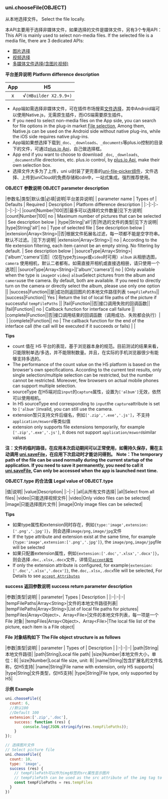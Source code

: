 ### uni.chooseFile(OBJECT)
从本地选择文件。
Select the file locally.

本API主要用于选择非媒体文件，如果选择的文件是媒体文件，另有3个专用API：
This API is mainly used to select non-media files. If the selected file is a media file, there are 3 dedicated APIs:
- [图片选择](https://uniapp.dcloud.io/api/media/image?id=chooseimage)
- [视频选择](https://uniapp.dcloud.io/api/media/video?id=choosevideo)
- [多媒体文件选择(含图片视频)](https://uniapp.dcloud.io/api/media/video?id=choosemedia)

**平台差异说明**
**Platform difference description**

|App|H5|
|:-:|:-:|
|x|√`(HBuilder X2.9.9+)`|

- App端如需选择非媒体文件，可在插件市场搜索[文件选择](https://ext.dcloud.net.cn/search?q=文件选择)，其中Android端可以使用Native.js，无需原生插件，而iOS端需要原生插件。
- If you need to select non-media files on the App side, you can search for file options in the plug-in market [File selection](https://ext.dcloud.net.cn/search?q=文件选择), Among them, Native.js can be used on the Android side without native plug-ins, while the iOS side requires native plug-ins.
- App端如果想选择下载到`_doc`、`_downloads`、`_documents`等plus.io控制的目录下的文件，可通过[plus.io Api](https://www.html5plus.org/doc/zh_cn/io.html)，自己做选择框。
- App end if you want to choose to download `_doc`, `_downloads`, `_documents`file directories, etc. plus.io control, by [plus.io Api](https://www.html5plus.org/doc/zh_cn/io.html), make their own selection box.
- 选择文件大多为了上传，uni ui封装了更完善的[uni-file-picker组件](https://ext.dcloud.net.cn/plugin?id=4079)，文件选择、上传到uniCloud的免费存储和cdn中，一站式集成。强烈推荐使用。

**OBJECT 参数说明**
**OBJECT parameter description**

|参数名|类型|默认值|必填|说明|平台差异说明|
| parameter name | Types of | Defaults    | Required | Description | Platform difference description |
|:-|:-|:-|:-|:-|:-|
|count|Number|100|否|最多可以选择的文件数量|见下方说明|
|count|Number|100| no       | Maximum number of pictures that can be selected              | See description below           |
|type|String|'all'|否|所选的文件的类型|见下方说明|
|type|String|'all'| no       | Type of selected file                                        | See description below           |
|extension|Array&lt;String&gt;||否|根据文件拓展名过滤，每一项都不能是空字符串。默认不过滤。|见下方说明|
|extension|Array&lt;String&gt;|| no       | According to the file extension filtering, each item cannot be an empty string. No filtering by default. | See description below           |
|sourceType|Array&lt;String&gt;|['album','camera']|否|（仅在type为`image`或`video`时可用）`album` 从相册选图，`camera` 使用相机，默认二者都有。如需直接开相机或直接选相册，请只使用一个选项||
|sourceType|Array&lt;String&gt;|['album','camera']| no       | (Only available when the type is `image`or `video`) `album`Select pictures from the album and `camera`use the camera. By default, both are available. If you need to directly turn on the camera or directly select the album, please use only one option ||
|success|Function||是|成功则返回图片的本地文件路径列表 `tempFilePaths`||
|success|Function|| Yes      | Return the list of local file paths of the picture if successful `tempFilePaths` ||
|fail|Function||否|接口调用失败的回调函数||
|fail|Function|| no       | Callback function for interface call failure                 ||
|complete|Function||否|接口调用结束的回调函数（调用成功、失败都会执行）|&nbsp;|
|complete|Function|| no       | The callback function for the end of the interface call (the call will be executed if it succeeds or fails) |&nbsp;|

**Tips**

- count 值在 H5 平台的表现，基于浏览器本身的规范。目前测试的结果来看，只能限制单选/多选，并不能限制数量。并且，在实际的手机浏览器很少有能够支持多选的。
- The performance of the count value on the H5 platform is based on the browser's own specifications. According to the current test results, only single selection/multiple selection can be restricted, but the number cannot be restricted. Moreover, few browsers on actual mobile phones can support multiple selection.
- sourceType 在H5端对应`input`的`capture`属性，设置为`['album']`无效，依然可以使用相机。
- In H5 sourceType end corresponding to `input`the `capture`attribute is set to `['album']`invalid, you can still use the camera.
- extension暂只支持文件后缀名，例如`['.zip','.exe','.js']`，不支持`application/msword`等类似值
- extension only supports file extensions temporarily, for example `['.zip','.exe','.js']`, it does not support `application/msword`similar values

**注：文件的临时路径，在应用本次启动期间可以正常使用，如需持久保存，需在主动调用 [uni.saveFile](api/file/file?id=savefile)，在应用下次启动时才能访问得到。**
**Note：The temporary path of the file can be used normally during the current startup of the application. If you need to save it permanently, you need to call it [uni.saveFile](api/file/file?id=savefile), Can only be accessed when the app is launched next time.**

**OBJECT.type 的合法值**
**Legal value of OBJECT.type**

|值|说明|
|value|Description|
|:-|:-|
|all|从所有文件选择|
|all|Select from all files|
|video|只能选择视频文件|
|video|Only video files can be selected|
|image|只能选择图片文件|
|image|Only image files can be selected|

**Tips**

- 如果type属性和extension同时存在，例如`{type:'image',extension:['.png','.jpg']}`，则会选择`image/png,image/jpg`文件
- If the type attribute and extension exist at the same time, for example `{type:'image',extension:['.png','.jpg']}`, the `image/png,image/jpg`file will be selected
- 如果只配置extension属性，例如`{extension:['.doc','.xlsx','.docx']}`，则会选择`.doc,.xlsx,.docx`文件，详情见[`accept属性`](https://developer.mozilla.org/zh-CN/docs/Web/HTML/Attributes/accept)
- If only the extension attribute is configured, for example`{extension:['.doc','.xlsx','.docx']}`, the`.doc,.xlsx,.docx`file will be selected, For Details to see [`accept Attributes`](https://developer.mozilla.org/zh-CN/docs/Web/HTML/Attributes/accept)


**success 返回参数说明**
**success return parameter description**

|参数|类型|说明|
| parameter| Types | Description |
|:-|:-|:-|
|tempFilePaths|Array&lt;String&gt;|文件的本地文件路径列表|
|tempFilePaths|Array&lt;String&gt;|List of local file paths for pictures|
|tempFiles|Array&lt;Object&gt;、Array&lt;File&gt;|文件的本地文件列表，每一项是一个 File 对象|
|tempFiles|Array&lt;Object&gt;、Array&lt;File&gt;|The local file list of the picture, each item is a File object|

**File 对象结构如下**
**The File object structure is as follows** 

|参数|类型|说明|
| parameter | Types of | Description   |
|:-|:-|:-|
|path|String|本地文件路径|
|path|String|Local file path|
|size|Number|本地文件大小，单位：B|
|size|Number|Local file size, unit: B|
|name|String|包含扩展名的文件名称，仅H5支持|
|name|String|File name with extension, only H5 supports|
|type|String|文件类型，仅H5支持|
|type|String|File type, only supported by H5|

**示例**
**Example**

```javascript
uni.chooseFile({
  count: 6, 
  //默认100
  //Default 100
  extension:['.zip','.doc'],
	success: function (res) {
		console.log(JSON.stringify(res.tempFilePaths));
	}
});

// 选择图片文件
// Select picture file
uni.chooseFile({
  count: 10,
  type: 'image',
  success (res) {
    // tempFilePath可以作为img标签的src属性显示图片
	// tempFilePath can be used as the src attribute of the img tag to display pictures
    const tempFilePaths = res.tempFiles
  }
})
```



